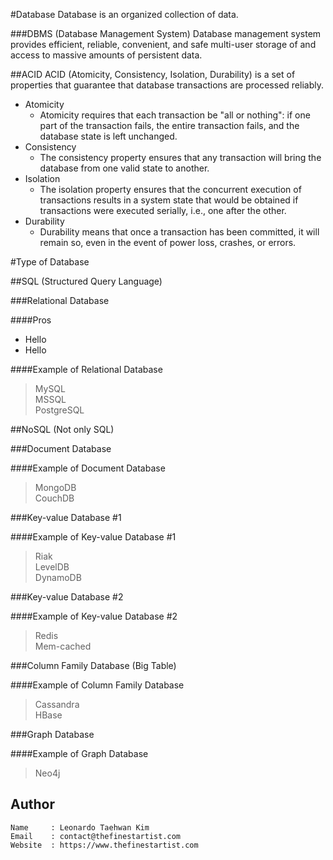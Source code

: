#Database
Database is an organized collection of data.

###DBMS (Database Management System)
Database management system provides efficient, reliable, convenient, and safe multi-user storage of and access to massive amounts of persistent data.

##ACID
ACID (Atomicity, Consistency, Isolation, Durability) is a set of properties that guarantee that database transactions are processed reliably.

* Atomicity
   * Atomicity requires that each transaction be "all or nothing": if one part of the transaction fails, the entire transaction fails, and the database state is left unchanged.
* Consistency
   * The consistency property ensures that any transaction will bring the database from one valid state to another.
* Isolation
   * The isolation property ensures that the concurrent execution of transactions results in a system state that would be obtained if transactions were executed serially, i.e., one after the other.
* Durability
   * Durability means that once a transaction has been committed, it will remain so, even in the event of power loss, crashes, or errors.

#Type of Database

##SQL (Structured Query Language)

###Relational Database

####Pros
* Hello
* Hello

####Example of Relational Database
> MySQL  
> MSSQL  
> PostgreSQL


##NoSQL (Not only SQL)

###Document Database

####Example of Document Database
> MongoDB  
> CouchDB


###Key-value Database #1

####Example of Key-value Database #1
> Riak  
> LevelDB  
> DynamoDB


###Key-value Database #2

####Example of Key-value Database #2
> Redis  
> Mem-cached

###Column Family Database (Big Table)

####Example of Column Family Database
> Cassandra  
> HBase


###Graph Database

####Example of Graph Database
> Neo4j


## Author
```
Name     : Leonardo Taehwan Kim
Email    : contact@thefinestartist.com
Website  : https://www.thefinestartist.com
```
